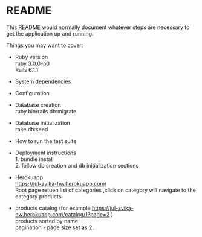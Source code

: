 # README

This README would normally document whatever steps are necessary to get the
application up and running.

Things you may want to cover:

* Ruby version
    <br> ruby 3.0.0-p0
    <br> Rails 6.1.1
* System dependencies

* Configuration

* Database creation
    <br> ruby bin/rails db:migrate
* Database initialization
    <br>  rake db:seed
* How to run the test suite

* Deployment instructions
    <br>1. bundle install
    <br>2. follow db creation and db initialization sections 
* Herokuapp
    <br> https://jul-zvika-hw.herokuapp.com/
    <br> Root page retuen list of categories ,click on category will navigate to the category products
* products catalog (for example https://jul-zvika-hw.herokuapp.com/catalog/1?page=2 )
    <br> products sorted by name 
    <br> pagination - page size set as 2. 